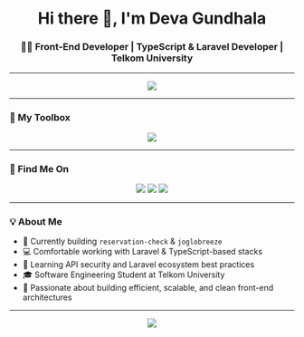 <h1 align="center">Hi there 👋, I'm Deva Gundhala</h1>
<h3 align="center">🧑‍💻 Front-End Developer | TypeScript & Laravel Developer | Telkom University</h3>

---

<!-- GitHub Streak -->
<p align="center">
  <img src="https://github-readme-stats.vercel.app/api/top-langs/?username=theepar&layout=compact&theme=tokyonight&langs_count=8"/>
</p>

---

### 🚀 My Toolbox

<p align="center">
  <img src="https://skillicons.dev/icons?i=ts,js,react,nextjs,tailwind,html,css,php,laravel,nodejs,git,github,vscode" />
</p>

---

### 📌 Find Me On

<p align="center">
  <a href="mailto:devagunow@gmail.com"><img src="https://img.shields.io/badge/Gmail-D14836?style=for-the-badge&logo=gmail&logoColor=white" /></a>
  <a href="https://linkedin.com/in/devagundhala181"><img src="https://img.shields.io/badge/LinkedIn-blue?style=for-the-badge&logo=linkedin&logoColor=white" /></a>
  <a href="https://instagram.com/sythepar"><img src="https://img.shields.io/badge/Instagram-purple?style=for-the-badge&logo=instagram&logoColor=white" /></a>
</p>

---

### 💡 About Me

- 🔭 Currently building `reservation-check` & `joglobreeze`
- 💻 Comfortable working with Laravel & TypeScript-based stacks
- 🌱 Learning API security and Laravel ecosystem best practices
- 🎓 Software Engineering Student at Telkom University
- 🎯 Passionate about building efficient, scalable, and clean front-end architectures

---

<p align="center">
  <img src="https://komarev.com/ghpvc/?username=theepar&label=Profile+views&color=blueviolet&style=flat" />
</p>
